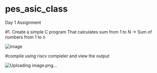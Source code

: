 # pes_asic_class
Day 1 Assignment

#1. Create a simple C program That calculates sum from 1 to N -> Sum of numbers from 1 to n

![image](https://github.com/udayM-design/pes_asic_class/assets/93391726/a0232be1-1572-4843-9be3-877b61c66537)

#compile using riscv compieler and view the output

![Uploading image.png…]()


